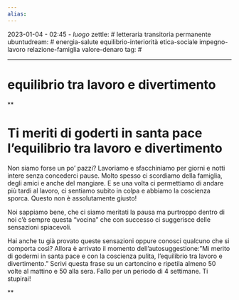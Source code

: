 ```yaml
---
alias: 
---
```

2023-01-04 - 02:45 - *luogo*
zettle: # letteraria transitoria permanente
ubuntudream: # energia-salute equilibrio-interiorità etica-sociale impegno-lavoro relazione-famiglia valore-denaro 
tag: #

---
# equilibrio tra lavoro e divertimento

**

# Ti meriti di goderti in santa pace l’equilibrio tra lavoro e divertimento

Non siamo forse un po’ pazzi? Lavoriamo e sfacchiniamo per giorni e notti intere senza concederci pause. Molto spesso ci scordiamo della famiglia, degli amici e anche del mangiare. E se una volta ci permettiamo di andare più tardi al lavoro, ci sentiamo subito in colpa e abbiamo la coscienza sporca. Questo non è assolutamente giusto!

Noi sappiamo bene, che ci siamo meritati la pausa ma purtroppo dentro di noi c’è sempre questa “vocina” che con successo ci suggerisce delle sensazioni spiacevoli.

Hai anche tu già provato queste sensazioni oppure conosci qualcuno che si comporta così? Allora è arrivato il momento dell’autosuggestione:”Mi merito di godermi in santa pace e con la coscienza pulita, l’equilibrio tra lavoro e divertimento.” Scrivi questa frase su un cartoncino e ripetila almeno 50 volte al mattino e 50 alla sera. Fallo per un periodo di 4 settimane. Ti stupirai!

**